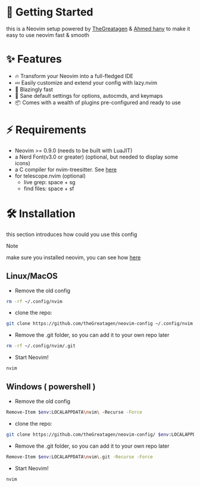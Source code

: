 # 🚀 Getting Started
this is a Neovim setup powered by [TheGreatagen](https://github.com/thegreatagen1) & [Ahmed hany](https://github.com/ahmedhany5) to make it easy to use neovim fast & smooth

# ✨ Features
- 🔥 Transform your Neovim into a full-fledged IDE
- 💤 Easily customize and extend your config with lazy.nvim
- 🚀 Blazingly fast
- 🧹 Sane default settings for options, autocmds, and keymaps
- 📦 Comes with a wealth of plugins pre-configured and ready to use

# ⚡️ Requirements
- Neovim >= 0.9.0 (needs to be built with LuaJIT)
- a Nerd Font(v3.0 or greater) (optional, but needed to display some icons)
- a C compiler for nvim-treesitter. See [here](https://github.com/nvim-treesitter/nvim-treesitter#requirements)
- for telescope.nvim (optional)
  - live grep: space + sg
  - find files: space + sf

# 🛠️ Installation
this section introduces how could you use this config
> [!NOTE]
> make sure you installed neovim, you can see how [here](https://github.com/neovim/neovim)

## Linux/MacOS

- Remove the old config
```bash
rm -rf ~/.config/nvim
```

- clone the repo:
```bash
git clone https://github.com/theGreatagen/neovim-config ~/.config/nvim
```

- Remove the .git folder, so you can add it to your own repo later

```bash
rm -rf ~/.config/nvim/.git
```

- Start Neovim!

```bash
nvim
```

## Windows ( powershell )

- Remove the old config
```bash
Remove-Item $env:LOCALAPPDATA\nvim\ -Recurse -Force
```

- clone the repo:
```bash
git clone https://github.com/theGreatagen/neovim-config/ $env:LOCALAPPDATA\nvim
```

- Remove the .git folder, so you can add it to your own repo later

```bash
Remove-Item $env:LOCALAPPDATA\nvim\.git -Recurse -Force
```

- Start Neovim!

```bash
nvim
```

